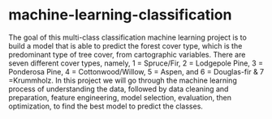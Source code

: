 # machine-learning-classification
The goal of this multi-class classification machine learning project is to build a model that is able to predict the forest cover type, which is the predominant type of tree cover, from cartographic variables. There are seven different cover types, namely, 1 = Spruce/Fir, 2 = Lodgepole Pine, 3 = Ponderosa Pine, 4 = Cottonwood/Willow, 5 = Aspen, and 6 = Douglas-fir &amp; 7 =Krummholz. In this project we will go through the machine learning process of understanding the data, followed by data cleaning and preparation, feature engineering, model selection, evaluation, then optimization, to find the best model to predict the classes.
